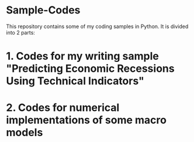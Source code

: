 # Sample-Codes

This repository contains some of my coding samples in Python. It is divided into 2 parts:

# 1. Codes for my writing sample "Predicting Economic Recessions Using Technical Indicators"


# 2. Codes for numerical implementations of some macro models
